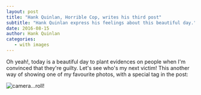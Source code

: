 ```yaml
---
layout: post
title: "Hank Quinlan, Horrible Cop, writes his third post"
subtitle: "Hank Quinlan express his feelings about this beautiful day."
date: 2016-08-15
author: Hank Quinlan
categories:
   - with images
---
```

Oh yeah!, today is a beautiful day to plant evidences on people when I'm
convinced that they're guilty. Let's see who's my next victim! This another
way of showing one of my favourite photos, with a special tag in the post:

 ![camera...roll!]({{site.url}}/assets/188px-Touch_of_Evil_(1958)_set_1.jpg)